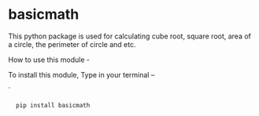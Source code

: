 
# basicmath

This python package is used for calculating cube root, square root, area of a circle, the perimeter of circle and etc.

How to use this module -

To install this module, Type in your terminal –

`<pre> <code> pip install basicmath </pre> </code>


